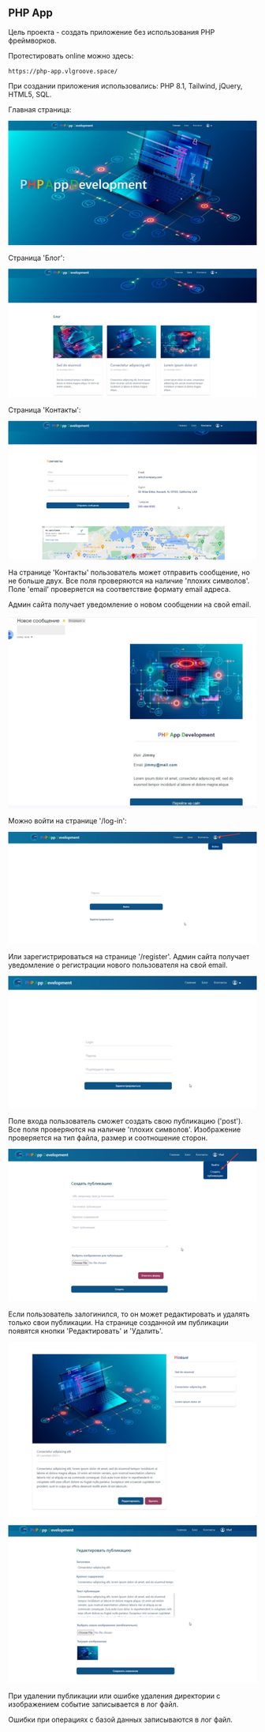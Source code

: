 ## PHP App

Цель проекта - создать приложение без использования PHP фреймворков.

Протестировать online можно здесь:

```
https://php-app.vlgroove.space/
```

При создании приложения использовались: PHP 8.1, Tailwind, jQuery, HTML5, SQL.

Главная страница:

![image 1](public/screen-shots/1.jpg)

Страница 'Блог':

![image 1](public/screen-shots/2.jpg)

Страница 'Контакты':

![image 1](public/screen-shots/3.jpg)

На странице 'Контакты' пользователь может отправить сообщение, но не больше двух.
Все поля проверяются на наличие 'плохих символов'. Поле 'email' проверяется на 
соответствие формату email адреса. 

Админ сайта получает уведомление о новом сообщении на свой email.

![image 1](public/screen-shots/4.jpg)

Можно войти на странице '/log-in':

![image 1](public/screen-shots/5.png)

Или зарегистрироваться на странице '/register'.
Админ сайта получает уведомление о регистрации нового пользователя на свой email.

![image 1](public/screen-shots/6.png)

Поле входа пользователь сможет создать свою публикацию ('post').
Все поля проверяются на наличие 'плохих символов'. Изображение проверяется на 
тип файла, размер и соотношение сторон.

![image 1](public/screen-shots/7.png)

Если пользователь залогинился, то он может редактировать и удалять только свои публикации.
На странице созданной им публикации появятся кнопки 'Редактировать' и 'Удалить'.

![image 1](public/screen-shots/8.jpg)

![image 1](public/screen-shots/9.jpg)

При удалении публикации или ошибке удаления директории с изображением событие
записывается в лог файл.

Ошибки при операциях с базой данных записываются в лог файл.


